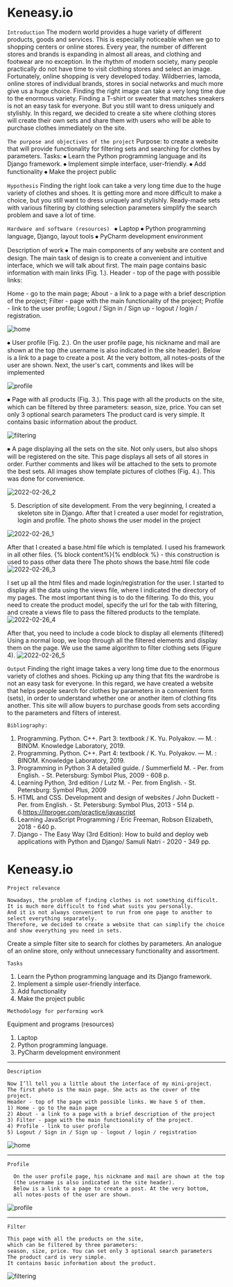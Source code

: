 # Keneasy.io

``Introduction``
The modern world provides a huge variety of different products, goods and services. This is especially noticeable when we go to shopping centers or online stores. Every year, the number of different stores and brands is expanding in almost all areas, and clothing and footwear are no exception.
In the rhythm of modern society, many people practically do not have time to visit clothing stores and select an image. Fortunately, online shopping is very developed today. Wildberries, lamoda, online stores of individual brands, stores in social networks and much more give us a huge choice. Finding the right image can take a very long time due to the enormous variety. Finding a T-shirt or sweater that matches sneakers is not an easy task for everyone. But you still want to dress uniquely and stylishly. In this regard, we decided to create a site where clothing stores will create their own sets and share them with users who will be able to purchase clothes immediately on the site.


``The purpose and objectives of the project``
Purpose: to create a website that will provide functionality for filtering sets and searching for clothes by parameters.
Tasks:
⦁ Learn the Python programming language and its Django framework.
⦁ Implement simple interface, user-friendly.
⦁ Add functionality
⦁ Make the project public


``Hypothesis``
Finding the right look can take a very long time due to the huge variety of clothes and shoes. It is getting more and more difficult to make a choice, but you still want to dress uniquely and stylishly. Ready-made sets with various filtering by clothing selection parameters simplify the search problem and save a lot of time.


``Hardware and software (resources) ``
⦁ Laptop 
⦁ Python programming language, Django, layout tools 
⦁ PyCharm development environment

Description of work ⦁ The main components of any website are content and design. The main task of design is to create a convenient and intuitive interface, which we will talk about first. The main page contains basic information with main links (Fig. 1.). Header - top of the page with possible links:

Home - go to the main page;
About - a link to a page with a brief description of the project;
Filter - page with the main functionality of the project;
Profile - link to the user profile;
Logout / Sign in / Sign up - logout / login / registration.


![home](https://user-images.githubusercontent.com/66637696/153063419-dcbe464d-960a-422d-a7df-16fa38868b79.png)


⦁ User profile (Fig. 2.).
  On the user profile page, his nickname and mail are shown at the top (the username is also indicated in the site header). Below is a link to a page to create a post. At the very bottom, all notes-posts of the user are shown.
Next, the user's cart, comments and likes will be implemented

![profile](https://user-images.githubusercontent.com/66637696/153063501-6188378e-fcee-492b-8505-1041a370d734.png)


⦁ Page with all products (Fig. 3.).
This page with all the products on the site, which can be filtered by three parameters: season, size, price. You can set only 3 optional search parameters
The product card is very simple. It contains basic information about the product.

![filtering](https://user-images.githubusercontent.com/66637696/153063593-d9618d29-c29a-4bc5-8d45-e83f1b5a98ec.png)


⦁ A page displaying all the sets on the site.
Not only users, but also shops will be registered on the site. This page displays all sets of all stores in order. Further comments and likes will be attached to the sets to promote the best sets. All images show template pictures of clothes (Fig. 4.). This was done for convenience.


![2022-02-26_2](https://user-images.githubusercontent.com/66637696/155880711-0cfcb1b7-2c4c-4e5b-851b-ddb1752ab8de.png)



5. Description of site development.
From the very beginning, I created a skeleton site in Django. After that I created a user model for registration, login and profile.
The photo shows the user model in the project

![2022-02-26_1](https://user-images.githubusercontent.com/66637696/155880758-abfa1f1f-730f-41ed-8282-c303ad8f45f3.png)



After that I created a base.html file which is templated. I used his framework in all other files.
  {% block content%}{% endblock %} - this construction is used to pass other data there
The photo shows the base.html file code
![2022-02-26_3](https://user-images.githubusercontent.com/66637696/155880771-4fe7d06f-9cba-4257-9bb6-25dd6865918b.png)



I set up all the html files and made login/registration for the user.
I started to display all the data using the views file, where I indicated the directory of my pages.
The most important thing is to do the filtering. To do this, you need to create the product model, specify the url for the tab with filtering, and create a views file to pass the filtered products to the template.
![2022-02-26_4](https://user-images.githubusercontent.com/66637696/155880784-ab21dbb5-15c0-452a-8fde-3c53663549af.png)



After that, you need to include a code block to display all elements (filtered)
Using a normal loop, we loop through all the filtered elements and display them on the page. We use the same algorithm to filter clothing sets (Figure 4).
![2022-02-26_5](https://user-images.githubusercontent.com/66637696/155880792-7dd69e10-c19f-417e-8df2-7fa6317d06bd.png)



``Output``
Finding the right image takes a very long time due to the enormous variety of clothes and shoes. Picking up any thing that fits the wardrobe is not an easy task for everyone. In this regard, we have created a website that helps people search for clothes by parameters in a convenient form (sets), in order to understand whether one or another item of clothing fits another.
This site will allow buyers to purchase goods from sets according to the parameters and filters of interest.

``Bibliography:``

1. Programming. Python. C++. Part 3: textbook / K. Yu. Polyakov. — M. : BINOM. Knowledge Laboratory, 2019.
2. Programming. Python. C++. Part 4: textbook / K. Yu. Polyakov. — M. : BINOM. Knowledge Laboratory, 2019.
3. Programming in Python 3 A detailed guide. / Summerfield M. - Per. from English. - St. Petersburg: Symbol Plus, 2009 - 608 p.
4. Learning Python, 3rd edition / Lutz M. - Per. from English. - St. Petersburg: Symbol
Plus, 2009
5. HTML and CSS. Development and design of websites / John Duckett - Per. from English. - St. Petersburg: Symbol Plus, 2013 - 514 p.
6.https://itproger.com/practice/javascript
7. Learning JavaScript Programming / Eric Freeman, Robson
Elizabeth, 2018 - 640 p.
8. Django - The Easy Way (3rd Edition): How to build and deploy web applications with Python and Django/ Samuli Natri - 2020 - 349 pp.





>>>>>>>>>>>>>>>>>>>>>>>>>>>>>>>>>>>>>>>>>>>>

# Keneasy.io

``Project relevance``

```
Nowadays, the problem of finding clothes is not something difficult.
It is much more difficult to find what suits you personally.
And it is not always convenient to run from one page to another to select everything separately.
Therefore, we decided to create a website that can simplify the choice and show everything you need in sets.
```
Create a simple filter site to search for clothes by parameters. An analogue of an online store, only without unnecessary functionality and assortment.

``Tasks``
1) Learn the Python programming language and its Django framework.
2) Implement a simple user-friendly interface.
3) Add functionality
4) Make the project public

``Methodology for performing work``

Equipment and programs (resources)
1. Laptop
2. Python programming language.
3. PyCharm development environment

-------------------------------------

``Description``

```
Now I’ll tell you a little about the interface of my mini-project.
The first photo is the main page. She acts as the cover of the project.
Header - top of the page with possible links. We have 5 of them.
1) Home - go to the main page
2) About - a link to a page with a brief description of the project
3) Filter - page with the main functionality of the project.
4) Profile - link to user profile
5) Logout / Sign in / Sign up - logout / login / registration
```

![home](https://user-images.githubusercontent.com/66637696/153063419-dcbe464d-960a-422d-a7df-16fa38868b79.png)

------------------------------

``Profile``

```
  On the user profile page, his nickname and mail are shown at the top
  (the username is also indicated in the site header).
  Below is a link to a page to create a post. At the very bottom,
  all notes-posts of the user are shown.
```

![profile](https://user-images.githubusercontent.com/66637696/153063501-6188378e-fcee-492b-8505-1041a370d734.png)

--------------------------------

``Filter``

```
This page with all the products on the site,
which can be filtered by three parameters:
season, size, price. You can set only 3 optional search parameters
The product card is very simple.
It contains basic information about the product.
```

![filtering](https://user-images.githubusercontent.com/66637696/153063593-d9618d29-c29a-4bc5-8d45-e83f1b5a98ec.png)
